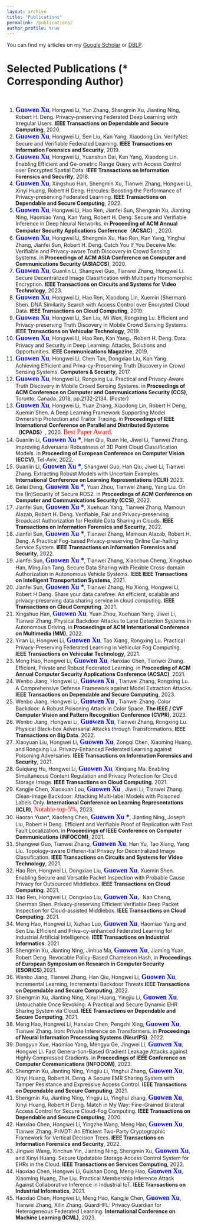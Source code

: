 ```yaml
---
layout: archive
title: "Publications"
permalink: /publications/
author_profile: true
---
```



You can find my articles on my [Google Scholar](https://scholar.google.com.hk/citations?user=MDKdG80AAAAJ&hl=zh-CN) or [DBLP](https://dblp.org/pid/87/10142.html).

**Selected Publications** (\* Corresponding Author) 
======
&nbsp;&nbsp;&nbsp;&nbsp;&nbsp;&nbsp;&nbsp;&nbsp;


 
1. **<font face="Times New Roman" color=blue size=4> Guowen Xu</font>**, Hongwei Li, Yun Zhang, Shengmin Xu, Jianting Ning, Robert H. Deng. Privacy-preserving Federated Deep Learning with Irregular Users. **IEEE Transactions on Dependable and Secure Computing**, 2020. 
2. **<font face="Times New Roman" color=blue size=4> Guowen Xu</font>**, Hongwei Li, Sen Liu, Kan Yang, Xiaodong Lin. VerifyNet: Secure and Verifiable Federated Learning. **IEEE Transactions on Information Forensics and Security**, 2019.
3. **<font face="Times New Roman" color=blue size=4> Guowen Xu</font>**, Hongwei Li, Yuanshun Dai, Kan Yang, Xiaodong Lin. Enabling Efficient and Ge-ometric Range Query with Access Control over Encrypted Spatial Data. **IEEE Transactions on Information Forensics and Security**,  2018.
4. **<font face="Times New Roman" color=blue size=4> Guowen Xu</font>**, Xingshuo Han, Shengmin Xu, Tianwei Zhang, Hongwei Li, Xinyi Huang, Robert H Deng. Hercules: Boosting the Performance of Privacy-preserving Federated Learning. **IEEE Transactions on Dependable and Secure Computing**, 2022. 
5. **<font face="Times New Roman" color=blue size=4> Guowen Xu</font>**, Hongwei Li, Hao Ren, Jianfei Sun, Shengmin Xu, Jianting Ning, Haomiao Yang, Kan Yang, Robert H. Deng. Secure and Verifiable Inference in Deep Neural Networks. in **Proceeding of ACM Annual Computer Security Applications Conference（ACSAC）**, 2020. 
6. **<font face="Times New Roman" color=blue size=4> Guowen Xu</font>**, Hongwei Li, Shengmin Xu, Hao Ren, Kan Yang, Yinghui Zhang, Jianfei Sun, Robert H. Deng. Catch You If You Deceive Me: Verifiable and Privacy-aware Truth Discovery in Crowd Sensing Systems. in **Proceedings of ACM ASIA Conference on Computer and Communications Security (ASIACCS)**, 2020.
7. **<font face="Times New Roman" color=blue size=4> Guowen Xu</font>**, Guanlin Li, Shangwei Guo, Tianwei Zhang, Hongwei Li. Secure Decentralized Image Classification with Multiparty Homomorphic Encryption. **IEEE Transactions on Circuits and Systems for Video Technology**, 2023.
8. **<font face="Times New Roman" color=blue size=4> Guowen Xu</font>**, Hongwei Li, Hao Ren, Xiaodong Lin, Xuemin (Sherman) Shen. DNA Similarity Search with Access Control over Encrypted Cloud Data. **IEEE Transactions on Cloud Computing**, 2019. 
9. **<font face="Times New Roman" color=blue size=4> Guowen Xu</font>**, Hongwei Li, Sen Liu, Mi Wen, Rongxing Lu. Efficient and Privacy-preserving Truth Discovery in Mobile Crowd Sensing Systems. **IEEE Transactions on Vehicular Technology**,  2019.
10. **<font face="Times New Roman" color=blue size=4> Guowen Xu</font>**, Hongwei Li, Hao Ren, Kan Yang，Robert H. Deng. Data Privacy and Security in Deep Learning: Attacks, Solutions and Opportunities. **IEEE Communications Magazine**, 2019. 
11. **<font face="Times New Roman" color=blue size=4> Guowen Xu</font>**, Hongwei Li, Chen Tan, Dongxiao Liu, Kan Yang. Achieving Efficient and Priva-cy-Preserving Truth Discovery in Crowd Sensing Systems. **Computers & Security**, 2017.
12. **<font face="Times New Roman" color=blue size=4> Guowen Xu</font>**, Hongwei Li, Rongxing Lu. Practical and Privacy-Aware Truth Discovery in Mobile Crowd Sensing Systems. in **Proceedings of ACM  Conference on Computer and Communications Security (CCS)**, Toronto, Canada. 2018, pp.2132-2134. (Poster)
13. **<font face="Times New Roman" color=blue size=4> Guowen Xu</font>**, Hongwei Li, Yuan Zhang, Xiaodong Lin, Robert H Deng, Xuemin Shen. A Deep Learning Framework Supporting Model Ownership Protection and Traitor Tracing. in **Proceedings of IEEE International Conference on Parallel and Distributed Systems （ICPADS）**, 2020. <font face="Times New Roman" color=red size=4> Best Paper Award</font>.
14. Guanlin Li, **<font face="Times New Roman" color=blue size=4> Guowen Xu *</font>**, Han Qiu, Ruan He, Jiwei Li,  Tianwei Zhang. Improving Adversarial Robustness of 3D Point Cloud Classification Models. in **Proceeding of  European Conference on Computer Vision (ECCV)**, Tel-Aviv, 2022.
15. Guanlin Li, **<font face="Times New Roman" color=blue size=4> Guowen Xu *</font>**, Shangwei Guo, Han Qiu, Jiwei Li, Tianwei Zhang. Extracting Robust Models with Uncertain Examples. **International Conference on Learning Representations (ICLR)** 2023.
16. Gelei Deng, **<font face="Times New Roman" color=blue size=4> Guowen Xu *</font>**, Yuan Zhou, Tianwei Zhang, Yang Liu. On the (In)Security of Secure ROS2. in **Proceedings of ACM  Conference on Computer and Communications Security (CCS)**, 2022. 
17. Jianfei Sun, **<font face="Times New Roman" color=blue size=4> Guowen Xu *</font>**, Xuehuan Yang, Tianwei Zhang, Mamoun Alazab, Robert H. Deng. Verifiable, Fair and Privacy-preserving Broadcast Authorization for Flexible Data Sharing in Clouds. **IEEE Transactions on Information Forensics and Security**, 2022.
18. Jianfei Sun, **<font face="Times New Roman" color=blue size=4> Guowen Xu *</font>**, Tianwei Zhang, Mamoun Alazab, Robert H. Deng. A Practical Fog-based Privacy-preserving Online Car-hailing Service System. **IEEE Transactions on Information Forensics and Security**, 2022.
19. Jianfei Sun,  **<font face="Times New Roman" color=blue size=4> Guowen Xu *</font>**, Tianwei Zhang, Xiaochun Cheng, Xingshuo Han, MingJian Tang. Secure Data Sharing with Flexible Cross-domain Authorization in Autonomous Vehicle Systems. **IEEE IEEE Transactions on Intelligent Transportation Systems**, 2021.
20. Jianfei Sun,  **<font face="Times New Roman" color=blue size=4> Guowen Xu *</font>**, Tianwei Zhang, Hu Xiong, Hongwei Li, Robert H Deng. Share your data carefree: An efficient, scalable and privacy-preserving data sharing service in cloud computing. **IEEE Transactions on Cloud Computing**. 2021. 
21. Xingshuo Han, **<font face="Times New Roman" color=blue size=4> Guowen Xu</font>**, Yuan Zhou, Xuehuan Yang, Jiwei Li, Tianwei Zhang. Physical Backdoor Attacks to Lane Detection Systems in Autonomous Driving. in **Proceedings of ACM International Conference on Multimedia (MM)**, 2022.
22. Yiran Li, Hongwei Li,  **<font face="Times New Roman" color=blue size=4> Guowen Xu</font>**, Tao Xiang, Rongxing Lu. Practical Privacy-Preserving Federated Learning in Vehicular Fog Computing. **IEEE Transactions on Vehicular Technology**, 2021.
23. Meng Hao, Hongwei Li, **<font face="Times New Roman" color=blue size=4> Guowen Xu</font>**, Hanxiao Chen, Tianwei Zhang. Efficient, Private and Robust Federated Learning. in **Proceeding of ACM Annual Computer Security Applications Conference (ACSAC)**, 2021.
24. Wenbo Jiang, Hongwei Li, **<font face="Times New Roman" color=blue size=4> Guowen Xu </font>**, Tianwei Zhang, Rongxing Lu. A Comprehensive Defense Framework against Model Extraction Attacks. **IEEE Transactions on Dependable and Secure Computing**, 2023.
25. Wenbo Jiang, Hongwei Li, **<font face="Times New Roman" color=blue size=4> Guowen Xu </font>**, Tianwei Zhang. Color Backdoor: A Robust Poisoning Attack in Color Space. **The IEEE / CVF Computer Vision and Pattern Recognition Conference (CVPR)**, 2023.
26. Wenbo Jiang, Hongwei Li, **<font face="Times New Roman" color=blue size=4> Guowen Xu</font>**, Tianwei Zhang, Rongxing Lu. Physical Black-box Adversarial Attacks through Transformations. **IEEE Transactions on Big Data**. 2022.
27. Xiaoyuan Liu, Hongwei Li, **<font face="Times New Roman" color=blue size=4> Guowen Xu</font>**, Zongqi Chen, Xiaoming Huang, and Rongxing Lu. Privacy-Enhanced Federated Learning against Poisoning Adversaries. **IEEE Transactions on Information Forensics and Security**, 2021.
28. Guiqiang Hu, Hongwei Li, **<font face="Times New Roman" color=blue size=4> Guowen Xu</font>**, Xinqiang Ma. Enabling Simultaneous Content Regulation and Privacy Protection for Cloud Storage Image. **IEEE Transactions on Cloud Computing**. 2021.
29. Kangjie Chen, Xiaoxuan Lou, **<font face="Times New Roman" color=blue size=4> Guowen Xu </font>**, Jiwei Li, Tianwei Zhang. Clean-image Backdoor: Attacking Multi-label Models with Poisoned Labels Only. **International Conference on Learning Representations (ICLR)**, <font face="Times New Roman" color=red size=4> Notable-top-5%</font>, 2023.
30. Haoran Yuan\*, Xiaofeng Chen, **<font face="Times New Roman" color=blue size=4> Guowen Xu *</font>**, Jianting Ning, Joseph Liu, Robert H Deng.  Efficient and Verifiable Proof of Replication with Fast Fault Localization. in **Proceedings of IEEE Conference on Computer Communications (INFOCOM)**, 2021.
31. Shangwei Guo, Tianwei Zhang, **<font face="Times New Roman" color=blue size=4> Guowen Xu</font>**, Han Yu, Tao Xiang, Yang Liu. Topology-aware Differen-tial Privacy for Decentralized Image Classification. **IEEE Transactions on Circuits and Systems for Video Technology**, 2021.
33. Hao Ren, Hongwei Li, Dongxiao Liu,  **<font face="Times New Roman" color=blue size=4> Guowen Xu</font>**, Xuemin Shen. Enabling Secure and Versatile Packet Inspection with Probable Cause Privacy for Outsourced Middlebox. **IEEE Transactions on Cloud Computing**. 2021. 
34. Hao Ren, Hongwei Li, Dongxiao Liu,  **<font face="Times New Roman" color=blue size=4> Guowen Xu</font>**，Nan Cheng, Sherman Shen. Privacy-preserving Efficient Verifiable Deep Packet Inspection for Cloud-assisted Middlebox.  **IEEE Transactions on Cloud Computing**. 2021.  
35. Meng Hao, Hongwei Li, Xizhao Luo, **<font face="Times New Roman" color=blue size=4> Guowen Xu</font>**, Haomiao Yang and Sen Liu. Efficient and Priva-cy-enhanced Federated Learning for Industrial Artificial Intelligence. **IEEE Transactions on Industrial Informatics**. 2021 
36. Shengmin Xu, Jianting Ning, Jinhua Ma, **<font face="Times New Roman" color=blue size=4> Guowen Xu</font>**, Jiaming Yuan, Robert Deng. Revocable Policy-Based Chameleon Hash, in **Proceedings of European Symposium on Research in Computer Security (ESORICS)**,2021. 
37. Wenbo Jiang, Tianwei Zhang, Han Qiu, Hongwei Li, **<font face="Times New Roman" color=blue size=4> Guowen Xu</font>**, Incremental Learning, Incremental Backdoor Threats.**IEEE Transactions on Dependable and Secure Computing**, 2022.
38. Shengmin Xu, Jianting Ning, Xinyi Huang, Yingjiu Li, **<font face="Times New Roman" color=blue size=4> Guowen Xu</font>**. Untouchable Once Revoking: A Practical and Secure Dynamic EHR Sharing System via Cloud. **IEEE Transactions on Dependable and Secure Computing**, 2021.
39. Meng Hao, Hongwei Li, Hanxiao Chen, Pengzhi Xing, **<font face="Times New Roman" color=blue size=4> Guowen Xu</font>**, Tianwei Zhang. Iron: Private Inference on Transformers. in **Proceedings of Neural Information Processing Systems (NeurIPS)**. 2022.
40. Dongyun Xue, Haomiao Yang, Mengyu Ge, Jingwei Li, **<font face="Times New Roman" color=blue size=4> Guowen Xu</font>**, Hongwei Li. Fast Genera-tion-Based Gradient Leakage Attacks against Highly Compressed Gradients. in  **Proceedings of IEEE Conference on Computer Communications (INFOCOM)**, 2023.
41. Shengmin Xu, Jianting Ning, Yingjiu Li, Yinghui Zhang, **<font face="Times New Roman" color=blue size=4> Guowen Xu</font>**, Xinyi Huang, Robert H. Deng. A Secure EMR Sharing System with Tamper Resistance and Expressive Access Control. **IEEE Transactions on Dependable and Secure Computing**, 2021. 
42. Shengmin Xu, Jianting Ning, Yingjiu Li, Yinghui zhang, **<font face="Times New Roman" color=blue size=4> Guowen Xu</font>**, Xinyi Huang, Robert H Deng. Match in My Way: Fine-Grained Bilateral Access Control for Secure Cloud-Fog Computing. **IEEE Transactions on Dependable and Secure Computing**, 2020.  
43. Hanxiao Chen, Hongwei Li, Yingzhe Wang, Meng Hao,  **<font face="Times New Roman" color=blue size=4> Guowen Xu</font>**, Tianwei Zhang. PriVDT: An Efficient Two-Party Cryptographic Framework for Vertical Decision Trees. **IEEE Transactions on Information Forensics and Security**, 2022.
44. Jingwei Wang, Xinchun Yin, Jianting Ning, Shengmin Xu, **<font face="Times New Roman" color=blue size=4> Guowen Xu</font>**, and Xinyi Huang. Secure Updatable Storage Access Control System for EHRs in the Cloud. **IEEE Transactions on Services Computing**, 2022.  
46. Haoxiao Chen, Hongwei Li, Guishan Dong, Meng Hao, **<font face="Times New Roman" color=blue size=4> Guowen Xu</font>**, Xiaoming Huang, Zhe Liu. Practical Membership Inference Attack Against Collaborative Inference in Industrial IoT. **IEEE Transactions on Industrial Informatics**, 2021.
47. Haoxiao Chen, Hongwei Li, Meng Hao, Kangjie Chen, **<font face="Times New Roman" color=blue size=4> Guowen Xu</font>**, Tianwei Zhang, Xilin Zhang. GuardHFL: Privacy Guardian for Heterogeneous Federated Learning. **International Conference on Machine Learning (ICML)**, 2023.
  
 















